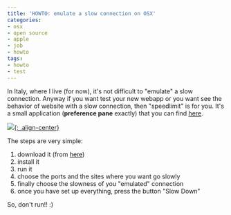 ```yaml
---
title: 'HOWTO: emulate a slow connection on OSX'
categories:
- osx
- open source
- apple
- job
- howto
tags:
- howto
- test
---
```

In Italy, where I live (for now), it's not difficult to "emulate" a slow
connection. Anyway if you want test your new webapp or you want see the
behavior of website with a slow connection, then "speedlimit" is for you. It's
a small application (**preference pane** exactly) that you can find
[here](http://mschrag.github.com/).

[![]({{site.url}}/images/speedlimit.png){: .align-center}]({{site.url}}/images/speedlimit.png)

  
The steps are very simple:

  1. download it (from [here](http://mschrag.github.com/))
  2. install it
  3. run it
  4. choose the ports and the sites where you want go slowly
  5. finally choose the slowness of you "emulated" connection
  6. once you have set up everything, press the button "Slow Down"
  

  
So, don't run!! :)

